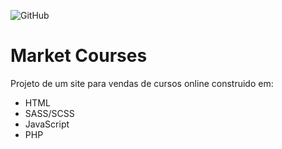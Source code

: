 ![GitHub](https://img.shields.io/github/license/adudecoder/Market-Curses)

# Market Courses

Projeto de um site para vendas de cursos online construido em:
* HTML
* SASS/SCSS
* JavaScript
* PHP
